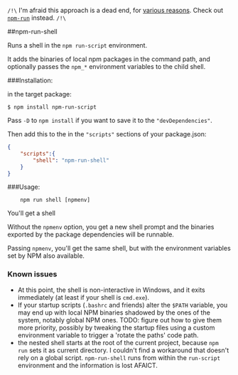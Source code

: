 

`/!\` I'm afraid this approach is a dead end, for [various reasons](#known-issues). Check out [`npm-run`](https://www.npmjs.com/package/npm-run) instead. `/!\`

##npm-run-shell

Runs a shell in the `npm run-script` environment.

It adds the binaries of local npm packages in the command path, and optionally passes the `npm_*` environment variables to the child shell.

###Installation:

in the target package:

```Shell
$ npm install npm-run-script
```

Pass `-D` to `npm install` if you want to save it to the `"devDependencies"`.

Then add this to the in the `"scripts"` sections of your package.json:

```JSON
{
    "scripts":{
        "shell": "npm-run-shell"
    }
}
```

###Usage:

```
    npm run shell [npmenv]
```

You'll get a shell 


Without the `npmenv` option, you get a new shell prompt and the binaries exported by the package dependencies will be runnable.

Passing `npmenv`, you'll get the same shell, but with the environment variables set by NPM also available.

### Known issues

* At this point, the shell is non-interactive in Windows, and it exits immediately (at least if your shell is `cmd.exe`).
* If your startup scripts (`.bashrc` and friends) alter the `$PATH` variable, you may end up with local NPM binaries shadowed by the ones of the system, notably global NPM ones. TODO: figure out how to give them more priority, possibly by tweaking the startup files using a custom environment variable to trigger a 'rotate the paths' code path.
* the nested shell starts at the root of the current project, because `npm run` sets it as current directory. I couldn't find a workaround that doesn't rely on a global script. `npm-run-shell` runs from within the `run-script` environment and the information is lost AFAICT.